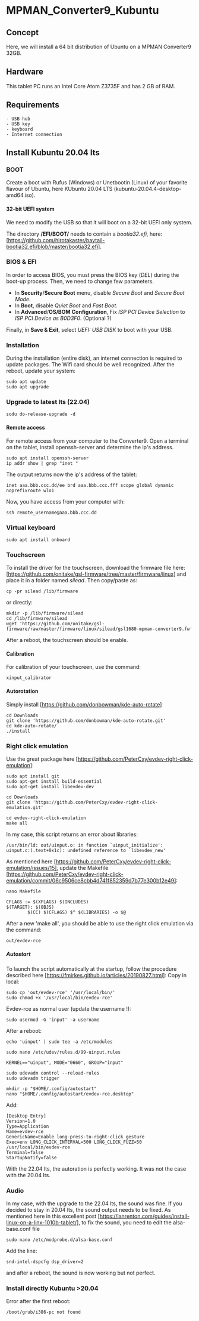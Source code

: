 # MPMAN_Converter9_Kubuntu

## Concept
Here, we will install a 64 bit distribution of Ubuntu on a MPMAN Converter9 32GB.

## Hardware
This tablet PC runs an Intel Core Atom Z3735F and has 2 GB of RAM.

## Requirements
````
- USB hub
- USB key
- keyboard
- Internet connection
````
## Install Kubuntu 20.04 lts

### BOOT
Create a boot with Rufus (Windows) or Unetbootin (Linux) of your favorite flavour of Ubuntu, here KUbuntu 20.04 LTS (kubuntu-20.04.4-desktop-amd64.iso).

#### 32-bit UEFI system
We need to modify the USB so that it will boot on a 32-bit UEFI only system.

The directory **/EFI/BOOT/** needs to contain a *bootia32.efi*, here: [https://github.com/hirotakaster/baytail-bootia32.efi/blob/master/bootia32.efi].

### BIOS & EFI
In order to access BIOS, you must press the BIOS key (*DEL*) during the boot-up process. Then, we need to change few parameters.
- In **Security**/**Secure Boot** menu, disable *Secure Boot* and *Secure Boot Mode*.
- In **Boot**, disable *Quiet Boot* and *Fast Boot*.
- In **Advanced**/**OS/BOM Configuration**, Fix *ISP PCI Device Selection* to *ISP PCI Device as B0D3F0*. (Optional ?)

Finally, in **Save & Exit**, select *UEFI: USB DISK* to boot with your USB.

### Installation
During the installation (entire disk), an internet connection is required to update packages. The Wifi card should be well recognized.
After the reboot, update your system:
````
sudo apt update
sudo apt upgrade
````

### Upgrade to latest lts (22.04)
````
sodu do-release-upgrade -d
````

#### Remote access
For remote access from your computer to the Converter9.
Open a terminal on the tablet, install openssh-server and determine the ip's address.
````
sudo apt install openssh-server
ip addr show | grep "inet "
````
The output returns now the ip's address of the tablet:
````
inet aaa.bbb.ccc.dd/ee brd aaa.bbb.ccc.fff scope global dynamic noprefixroute wlo1
````
Now, you have access from your computer with:
````
ssh remote_username@aaa.bbb.ccc.dd
````

### Virtual keyboard
````
sudo apt install onboard
````

### Touchscreen
To install the driver for the touchscreen, download the firmware file here: [https://github.com/onitake/gsl-firmware/tree/master/firmware/linux] and place it in a folder named *silead*. Then copy/paste as:
````
cp -pr silead /lib/firmware
````
or directly:
````
mkdir -p /lib/firmware/silead
cd /lib/firmware/silead
wget 'https://github.com/onitake/gsl-firmware/raw/master/firmware/linux/silead/gsl1680-mpman-converter9.fw'
````
After a reboot, the touchscreen should be enable.

#### Calibration
For calibration of your touchscreen, use the command:
````
xinput_calibrator
````
#### Autorotation
Simply install [https://github.com/donbowman/kde-auto-rotate]
````
cd Downloads
git clone 'https://github.com/donbowman/kde-auto-rotate.git'
cd kde-auto-rotate/
./install
````
### Right click emulation
Use the great package here [https://github.com/PeterCxy/evdev-right-click-emulation]:
````
sudo apt install git
sudo apt-get install build-essential
sudo apt-get install libevdev-dev
````
````
cd Downloads
git clone 'https://github.com/PeterCxy/evdev-right-click-emulation.git'
````
````
cd evdev-right-click-emulation
make all
````
In my case, this script returns an error about libraries:
````
/usr/bin/ld: out/uinput.o: in function `uinput_initialize':
uinput.c:(.text+0x1c): undefined reference to `libevdev_new'
````

As mentioned here [https://github.com/PeterCxy/evdev-right-click-emulation/issues/15], update the Makefile [https://github.com/PeterCxy/evdev-right-click-emulation/commit/06c9506ce8cbb4d741f852359d7b77e300b12e49]:
````
nano Makefile
````
````
CFLAGS := $(XFLAGS) $(INCLUDES)
$(TARGET): $(OBJS)
        $(CC) $(CFLAGS) $^ $(LIBRARIES) -o $@
````
After a new 'make all', you should be able to use the right click emulation via the command:
````
out/evdev-rce
````
##### Autostart
To launch the script automatically at the startup, follow the procedure described here [https://fmirkes.github.io/articles/20190827.html]:
Copy in local: 
````
sudo cp 'out/evdev-rce' '/usr/local/bin/'
sudo chmod +x '/usr/local/bin/evdev-rce'
````
Evdev-rce as normal user (update the username !):
````
sudo usermod -G 'input' -a username
````

After a reboot:
````
echo 'uinput' | sudo tee -a /etc/modules
````
````
sudo nano /etc/udev/rules.d/99-uinput.rules
````
````
KERNEL=="uinput", MODE="0660", GROUP="input"
````
````
sudo udevadm control --reload-rules
sudo udevadm trigger
````
````
mkdir -p "$HOME/.config/autostart"
nano "$HOME/.config/autostart/evdev-rce.desktop"
````
Add:
````
[Desktop Entry]
Version=1.0
Type=Application
Name=evdev-rce
GenericName=Enable long-press-to-right-click gesture
Exec=env LONG_CLICK_INTERVAL=500 LONG_CLICK_FUZZ=50 /usr/local/bin/evdev-rce
Terminal=false
StartupNotify=false
````

With the 22.04 lts, the autoration is perfectly working. It was not the case with the 20.04 lts.

### Audio
In my case, with the upgrade to the 22.04 lts, the sound was fine.
If you decided to stay in 20.04 lts, the sound output needs to be fixed.
As mentioned here in this excellent post [https://ianrenton.com/guides/install-linux-on-a-linx-1010b-tablet/], to fix the sound, you need to edit the alsa-base.conf file
````
sudo nano /etc/modprobe.d/alsa-base.conf
````
Add the line:
````
snd-intel-dspcfg dsp_driver=2
````
and after a reboot, the sound is now working but not perfect.

### Install directly Kubuntu >20.04
Error after the first reboot:
````
/boot/grub/i386-pc not found
````
